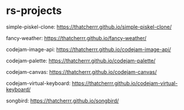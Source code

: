 # rs-projects
simple-piskel-clone: https://thatcherrr.github.io/simple-piskel-clone/

fancy-weather: https://thatcherrr.github.io/fancy-weather/

codejam-image-api: https://thatcherrr.github.io/codejam-image-api/

codejam-palette: https://thatcherrr.github.io/codejam-palette/

codejam-canvas: https://thatcherrr.github.io/codejam-canvas/

codejam-virtual-keyboard: https://thatcherrr.github.io/codejam-virtual-keyboard/

songbird: https://thatcherrr.github.io/songbird/
